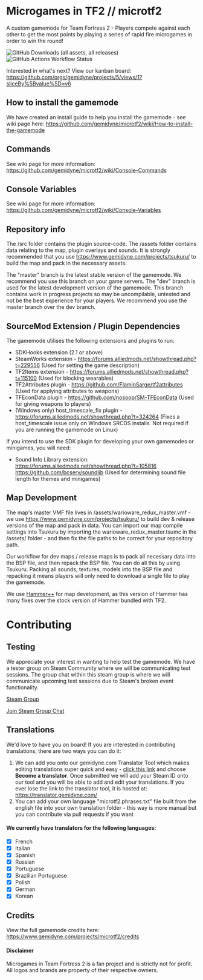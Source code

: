 # Microgames in TF2 // microtf2

A custom gamemode for Team Fortress 2 - Players compete against each other to get the most points by playing a series of rapid fire microgames in order to win the round!

![GitHub Downloads (all assets, all releases)](https://img.shields.io/github/downloads/gemidyne/microtf2/total) ![GitHub Actions Workflow Status](https://img.shields.io/github/actions/workflow/status/gemidyne/microtf2/ci.yml)

Interested in what's next? View our kanban board: https://github.com/orgs/gemidyne/projects/5/views/1?sliceBy%5Bvalue%5D=v6


## How to install the gamemode
We have created an install guide to help you install the gamemode - see wiki page here: https://github.com/gemidyne/microtf2/wiki/How-to-install-the-gamemode

## Commands 
See wiki page for more information: https://github.com/gemidyne/microtf2/wiki/Console-Commands

## Console Variables
See wiki page for more information: https://github.com/gemidyne/microtf2/wiki/Console-Variables

## Repository info

The /src folder contains the plugin source-code. 
The /assets folder contains data relating to the map, plugin overlays and sounds. It is strongly recommended that you use https://www.gemidyne.com/projects/tsukuru/ to build the map and pack in the necessary assets.

The "master" branch is the latest stable version of the gamemode. We recommend you use this branch on your game servers.
The "dev" branch is used for the latest development version of the gamemode. This branch contains work in progress projects so may be uncompilable, untested and not be the best experience for your players. We recommend you use the master branch over the dev branch.

## SourceMod Extension / Plugin Dependencies

The gamemode utilises the following extensions and plugins to run:

- SDKHooks extension (2.1 or above)
- SteamWorks extension - https://forums.alliedmods.net/showthread.php?t=229556 (Used for setting the game description)
- TF2Items extension - https://forums.alliedmods.net/showthread.php?t=115100 (Used for blocking wearables)
- TF2Attributes plugin - https://github.com/FlaminSarge/tf2attributes (Used for applying attributes to weapons)
- TFEconData plugin - https://github.com/nosoop/SM-TFEconData (Used for giving weapons to players)
- (Windows only) host_timescale_fix plugin - https://forums.alliedmods.net/showthread.php?t=324264 (Fixes a host_timescale issue only on Windows SRCDS installs. Not required if you are running the gamemode on Linux)

If you intend to use the SDK plugin for developing your own gamemodes or minigames, you will need:

- Sound Info Library extension: https://forums.alliedmods.net/showthread.php?t=105816   https://github.com/bcserv/soundlib (Used for determining sound file length for themes and minigames)

## Map Development

The map's master VMF file lives in /assets/warioware_redux_master.vmf - we use https://www.gemidyne.com/projects/tsukuru/ to build dev & release versions of the map and pack in data. You can import our map compile settings into Tsukuru by importing the warioware_redux_master.tsumc in the /assets/ folder - and then fix the file paths to be correct for your repository path. 

Our workflow for dev maps / release maps is to pack all necessary data into the BSP file, and then repack the BSP file. You can do all this by using Tsukuru. Packing all sounds, textures, models into the BSP file and repacking it means players will only need to download a single file to play the gamemode.

We use [Hammer++](https://ficool2.github.io/HammerPlusPlus-Website/index.html) for map development, as this version of Hammer has many fixes over the stock version of Hammer bundled with TF2.

# Contributing

## Testing

We appreciate your interest in wanting to help test the gamemode. We have a tester group on Steam Community where we will be communicating test sessions. The group chat within this steam group is where we will communicate upcoming test sessions due to Steam's broken event functionality.

[Steam Group](https://steamcommunity.com/groups/microtf2_testers)

[Join Steam Group Chat](https://steamcommunity.com/chat/invite/FuU64wth)

## Translations 

We'd love to have you on board! If you are interested in contributing translations, there are two ways you can do it: 

1. We can add you onto our gemidyne.com Translator Tool which makes editing translations super quick and easy - [click this link](https://github.com/gemidyne/microtf2/issues/new/choose) and choose **Become a translator**. Once submitted we will add your Steam ID onto our tool and you will be able to add and edit your translations. If you ever lose the link to the translator tool, it is hosted at: https://translator.gemidyne.com/ 
2. You can add your own language "microtf2.phrases.txt" file built from the english file into your own translation folder - this way is more manual but you can contribute via pull requests if you want 

#### We currently have translators for the following languages:

- [X] French
- [X] Italian
- [X] Spanish
- [X] Russian
- [X] Portuguese
- [X] Brazilian Portuguese
- [X] Polish
- [X] German
- [X] Korean

## Credits

View the full gamemode credits here: https://www.gemidyne.com/projects/microtf2/credits


#### Disclaimer
Microgames in Team Fortress 2 is a fan project and is strictly not for profit. All logos and brands are property of their respective owners.
